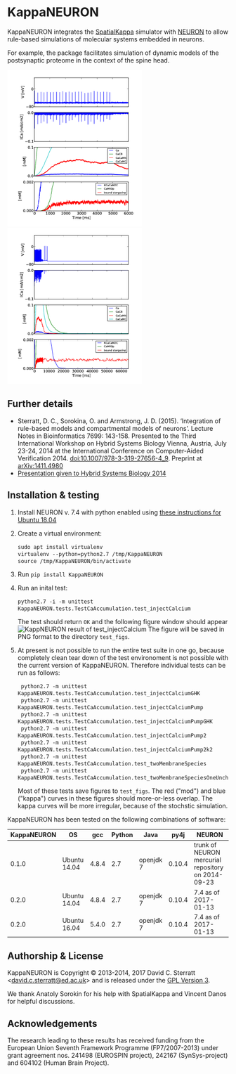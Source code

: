 KappaNEURON
===========

KappaNEURON integrates the [SpatialKappa][SpatialKappa] simulator with
[NEURON][NEURON] to allow rule-based simulations of molecular systems
embedded in neurons.

For example, the package facilitates simulation of dynamic models of
the postsynaptic proteome in the context of the spine head.

![KappNEURON demonstration simulation of postsynaptic proteome in context of spine head - first 6 seconds](doc/figs/neuron_kappa_Very_short_6000.png)
![KappNEURON demonstration simulation of postsynaptic proteome in context of spine head - first 65 seconds](doc/figs/neuron_kappa_Very_short_65000.png)

Further details
---------------

* Sterratt, D. C., Sorokina, O. and Armstrong,
  J. D. (2015). ‘Integration of rule-based models and compartmental
  models of neurons’. Lecture Notes in Bioinformatics 7699: 143-158.
  Presented to the Third International Workshop on Hybrid Systems
  Biology Vienna, Austria, July 23-24, 2014 at the International
  Conference on Computer-Aided
  Verification 2014. [doi:10.1007/978-3-319-27656-4_9](http://dx.doi.org/10.1007/978-3-319-27656-4_9).  Preprint at <a title="Abstract"
  href="http://arxiv.org/abs/1411.4980">arXiv:1411.4980</a>
* [Presentation given to Hybrid Systems Biology 2014](doc/2014-07-24-rb-compartmental-method.pdf)

Installation & testing
------------------------

1. Install NEURON v. 7.4 with python enabled using [these instructions
   for Ubuntu 18.04][INSTALL-neuron]

2. Create a virtual environment:
   ```
   sudo apt install virtualenv
   virtualenv --python=python2.7 /tmp/KappaNEURON
   source /tmp/KappaNEURON/bin/activate
   ```

3. Run `pip install KappaNEURON`

4. Run an inital test:
   ```
   python2.7 -i -m unittest KappaNEURON.tests.TestCaAccumulation.test_injectCalcium
   ```
   The test should return `OK` and the following figure window should
   appear
   ![KappNEURON result of test_injectCalcium](doc/figs/test_injectCalcium_2018-09-05.png)
   The figure will be saved in PNG format to the directory
   `test_figs`.

5. At present is not possible to run the entire test suite in one go,
   because completely clean tear down of the test environoment is not
   possible with the current version of KappaNEURON. Therefore
   individual tests can be run as follows:
   ```
	python2.7 -m unittest KappaNEURON.tests.TestCaAccumulation.test_injectCalciumGHK
	python2.7 -m unittest KappaNEURON.tests.TestCaAccumulation.test_injectCalciumPump
	python2.7 -m unittest KappaNEURON.tests.TestCaAccumulation.test_injectCalciumPumpGHK
	python2.7 -m unittest KappaNEURON.tests.TestCaAccumulation.test_injectCalciumPump2
	python2.7 -m unittest KappaNEURON.tests.TestCaAccumulation.test_injectCalciumPump2k2
	python2.7 -m unittest KappaNEURON.tests.TestCaAccumulation.test_twoMembraneSpecies
	python2.7 -m unittest KappaNEURON.tests.TestCaAccumulation.test_twoMembraneSpeciesOneUncharged
   ```

   Most of these tests save figures to `test_figs`. The red ("mod")
   and blue ("kappa") curves in these figures should more-or-less
   overlap. The kappa curves will be more irregular, because of the
   stochstic simulation.

KappaNEURON has been tested on the following combinations of software:

| KappaNEURON | OS           |   gcc | Python | Java      |   py4j | NEURON                                              | 
|-------------|--------------|-------|--------|-----------|--------|-----------------------------------------------------| 
|       0.1.0 | Ubuntu 14.04 | 4.8.4 |    2.7 | openjdk 7 | 0.10.4 | trunk of  NEURON mercurial repository on 2014-09-23 | 
|       0.2.0 | Ubuntu 14.04 | 4.8.4 |    2.7 | openjdk 7 | 0.10.4 | 7.4 as of 2017-01-13                                | 
|       0.2.0 | Ubuntu 16.04 | 5.4.0 |    2.7 | openjdk 7 | 0.10.4 | 7.4 as of 2017-01-13                                | 

Authorship & License
--------------------

KappaNEURON is Copyright © 2013-2014, 2017 David C. Sterratt
<<david.c.sterratt@ed.ac.uk>> and is released under the
[GPL Version 3](http://www.gnu.org/copyleft/gpl.html).

We thank Anatoly Sorokin for his help with SpatialKappa and Vincent
Danos for helpful discussions.

Acknowledgements
----------------

The research leading to these results has received funding from the
European Union Seventh Framework Programme (FP7/2007-2013) under grant
agreement nos. 241498 (EUROSPIN project), 242167 (SynSys-project) and
604102 (Human Brain Project). 

[SpatialKappa]: https://github.com/davidcsterratt/SpatialKappa "SpatialKappa"

[NEURON]: http://neuron.yale.edu/neuron/ "NEURON"

[INSTALL-neuron]: doc/INSTALL-neuron.md "NEURON installation instructions"

<!--  LocalWords:  KappaNEURON SpatialKappa KappNEURON Sterratt Danos
 -->
<!--  LocalWords:  Anatoly Sorokin FP EUROSPIN SynSys
 -->
